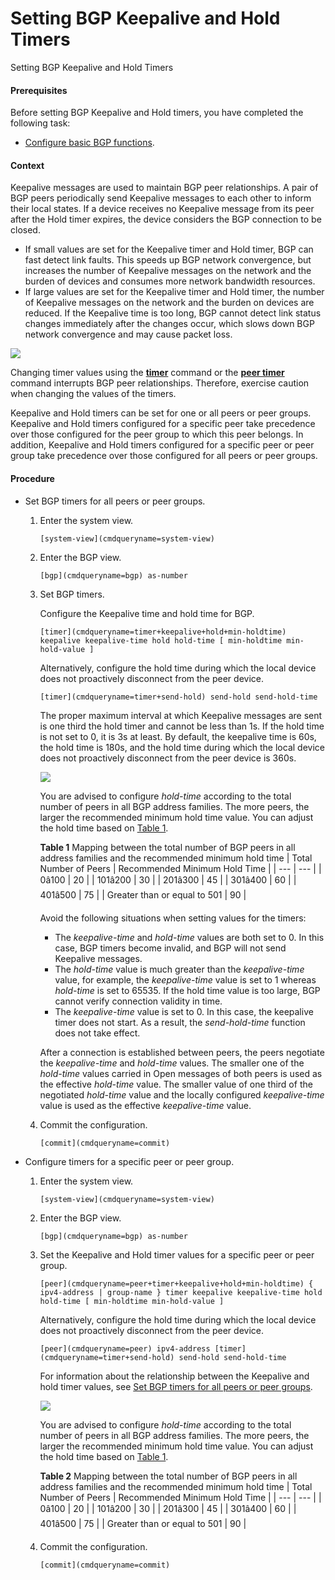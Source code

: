 Setting BGP Keepalive and Hold Timers
=====================================

Setting BGP Keepalive and Hold Timers

#### Prerequisites

Before setting BGP Keepalive and Hold timers, you have completed the following task:

* [Configure basic BGP functions](vrp_bgp_cfg_0014.html).

#### Context

Keepalive messages are used to maintain BGP peer relationships. A pair of BGP peers periodically send Keepalive messages to each other to inform their local states. If a device receives no Keepalive message from its peer after the Hold timer expires, the device considers the BGP connection to be closed.

* If small values are set for the Keepalive timer and Hold timer, BGP can fast detect link faults. This speeds up BGP network convergence, but increases the number of Keepalive messages on the network and the burden of devices and consumes more network bandwidth resources.
* If large values are set for the Keepalive timer and Hold timer, the number of Keepalive messages on the network and the burden on devices are reduced. If the Keepalive time is too long, BGP cannot detect link status changes immediately after the changes occur, which slows down BGP network convergence and may cause packet loss.

![](public_sys-resources/notice_3.0-en-us.png) 

Changing timer values using the [**timer**](cmdqueryname=timer) command or the [**peer timer**](cmdqueryname=peer+timer) command interrupts BGP peer relationships. Therefore, exercise caution when changing the values of the timers.

Keepalive and Hold timers can be set for one or all peers or peer groups. Keepalive and Hold timers configured for a specific peer take precedence over those configured for the peer group to which this peer belongs. In addition, Keepalive and Hold timers configured for a specific peer or peer group take precedence over those configured for all peers or peer groups.


#### Procedure

* Set BGP timers for all peers or peer groups.
  1. Enter the system view.
     
     
     ```
     [system-view](cmdqueryname=system-view)
     ```
  2. Enter the BGP view.
     
     
     ```
     [bgp](cmdqueryname=bgp) as-number
     ```
  3. Set BGP timers.
     
     
     
     Configure the Keepalive time and hold time for BGP.
     
     ```
     [timer](cmdqueryname=timer+keepalive+hold+min-holdtime) keepalive keepalive-time hold hold-time [ min-holdtime min-hold-value ]
     ```
     
     Alternatively, configure the hold time during which the local device does not proactively disconnect from the peer device.
     
     ```
     [timer](cmdqueryname=timer+send-hold) send-hold send-hold-time
     ```
     
     
     
     The proper maximum interval at which Keepalive messages are sent is one third the hold timer and cannot be less than 1s. If the hold time is not set to 0, it is 3s at least. By default, the keepalive time is 60s, the hold time is 180s, and the hold time during which the local device does not proactively disconnect from the peer device is 360s.
     
     ![](public_sys-resources/note_3.0-en-us.png) 
     
     You are advised to configure *hold-time* according to the total number of peers in all BGP address families. The more peers, the larger the recommended minimum hold time value. You can adjust the hold time based on [Table 1](#EN-US_TASK_0000001130783924__table410763711163).
     
     
     **Table 1** Mapping between the total number of BGP peers in all address families and the recommended minimum hold time
     | Total Number of Peers | Recommended Minimum Hold Time |
     | --- | --- |
     | 0â100 | 20 |
     | 101â200 | 30 |
     | 201â300 | 45 |
     | 301â400 | 60 |
     | 401â500 | 75 |
     | Greater than or equal to 501 | 90 |
     
     Avoid the following situations when setting values for the timers:
     
     + The *keepalive-time* and *hold-time* values are both set to 0. In this case, BGP timers become invalid, and BGP will not send Keepalive messages.
     + The *hold-time* value is much greater than the *keepalive-time* value, for example, the *keepalive-time* value is set to 1 whereas *hold-time* is set to 65535. If the hold time value is too large, BGP cannot verify connection validity in time.
     + The *keepalive-time* value is set to 0. In this case, the keepalive timer does not start. As a result, the *send-hold-time* function does not take effect.
     
     After a connection is established between peers, the peers negotiate the *keepalive-time* and *hold-time* values. The smaller one of the *hold-time* values carried in Open messages of both peers is used as the effective *hold-time* value. The smaller value of one third of the negotiated *hold-time* value and the locally configured *keepalive-time* value is used as the effective *keepalive-time* value.
  4. Commit the configuration.
     
     
     ```
     [commit](cmdqueryname=commit)
     ```
* Configure timers for a specific peer or peer group.
  1. Enter the system view.
     
     
     ```
     [system-view](cmdqueryname=system-view)
     ```
  2. Enter the BGP view.
     
     
     ```
     [bgp](cmdqueryname=bgp) as-number
     ```
  3. Set the Keepalive and Hold timer values for a specific peer or peer group.
     
     
     ```
     [peer](cmdqueryname=peer+timer+keepalive+hold+min-holdtime) { ipv4-address | group-name } timer keepalive keepalive-time hold hold-time [ min-holdtime min-hold-value ]
     ```
     
     Alternatively, configure the hold time during which the local device does not proactively disconnect from the peer device.
     
     ```
     [peer](cmdqueryname=peer) ipv4-address [timer](cmdqueryname=timer+send-hold) send-hold send-hold-time
     ```
     
     For information about the relationship between the Keepalive and hold timer values, see [Set BGP timers for all peers or peer groups](#EN-US_TASK_0000001130783924__cmd1372590248214038).
     
     ![](public_sys-resources/note_3.0-en-us.png) 
     
     You are advised to configure *hold-time* according to the total number of peers in all BGP address families. The more peers, the larger the recommended minimum hold time value. You can adjust the hold time based on [Table 1](vrp_bgp_cfg_0089.html#EN-US_TASK_0000001130783924__table410763711163).
     
     
     **Table 2** Mapping between the total number of BGP peers in all address families and the recommended minimum hold time
     | Total Number of Peers | Recommended Minimum Hold Time |
     | --- | --- |
     | 0â100 | 20 |
     | 101â200 | 30 |
     | 201â300 | 45 |
     | 301â400 | 60 |
     | 401â500 | 75 |
     | Greater than or equal to 501 | 90 |
  4. Commit the configuration.
     
     
     ```
     [commit](cmdqueryname=commit)
     ```